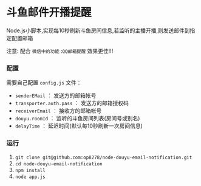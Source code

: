 # 斗鱼邮件开播提醒
Node.js小脚本,实现每10秒刷新斗鱼房间信息,若监听的主播开播,则发送邮件到指定配置邮箱

注意: 配合 `微信中的功能` :`QQ邮箱提醒` 效果更佳!!!
### 配置
需要自己配置 `config.js` 文件：
- `senderEMail` ： 发送方的邮箱帐号
- `transporter.auth.pass` ： 发送方的邮箱授权码
- `receiverEmail` ： 接收方的邮箱帐号
- `douyu.roomId` ： 监听的斗鱼房间列表(房间号或别名)
- `delayTime` ：  延迟时间(默认每10秒刷新一次房间信息)
### 运行
1. `git clone git@github.com:op8278/node-douyu-email-notification.git`  
2. `cd node-douyu-email-notification`  
3. `npm install`  
4. `node app.js`  